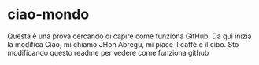 # ciao-mondo
Questa è una prova cercando di capire come funziona GitHub.
Da qui inizia la modifica
Ciao, mi chiamo JHon Abregu, mi piace il caffè e il cibo.
Sto modificando questo readme per vedere come funziona github
